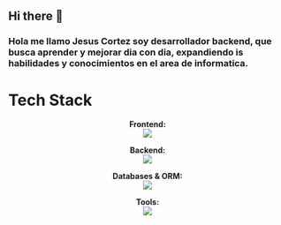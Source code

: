 ## Hi there 👋

<h3>Hola me llamo <b>Jesus Cortez<b></b> soy desarrollador backend, que busca aprender y mejorar dia con dia, expandiendo is habilidades y conocimientos en el area de informatica.</h3>
<!--<img alt="Night Coding" src="https://raw.githubusercontent.com/AVS1508/AVS1508/master/assets/Night-Coding.gif" align="right"/><br>-->

<h1>Tech Stack</h1>

<div align="center">

**Frontend:**  
<img src="https://skillicons.dev/icons?i=html,css,js" />

**Backend:**  
<img src="https://skillicons.dev/icons?i=php,nodejs,express" />

**Databases & ORM:**  
<img src="https://skillicons.dev/icons?i=mysql,postgresql,prisma" />

**Tools:**  
<img src="https://skillicons.dev/icons?i=git,github,vscode" />

</div>
